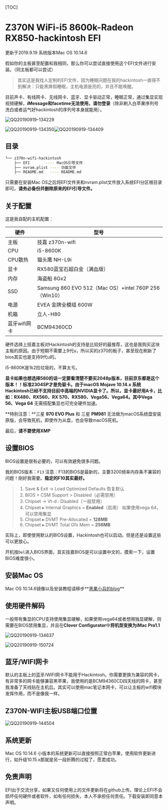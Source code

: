 [TOC]

# Z370N WiFi-i5 8600k-Radeon RX850-hackintosh EFI



更新于2019.9.19     系统版本Mac OS 10.14.6

假如你的主板甚至配置和我相同，那么你可以尝试直接使用这个EFI文件进行安装。（同主板都可以尝试）

> 其实这是我找人定制的EFI文件，因为睡眠问题在我的hackintosh一直得不到解决：只能黑屏假睡眠，主机电源是亮的，并且不能唤醒。

目前声卡、有线网卡、无线网卡、蓝牙、显卡驱动正常，睡眠正常，通过集显实现视频硬解，**iMessage和facetime无法使用，请勿登录**（除非刷入白苹果序列号洗白或者运气好hackintosh的序列号本身就能用）。

![QQ20190919-134229](https://tva1.sinaimg.cn/large/006y8mN6ly1g74uiuh1swj31hd0u0qd1.jpg)

![QQ20190919-134350](https://tva1.sinaimg.cn/large/006y8mN6ly1g74ujm8i7zj30oo0gftbc.jpg)![QQ20190919-134409](https://tva1.sinaimg.cn/large/006y8mN6ly1g74ujr88fwj30ga09t0uj.jpg)



## 目录

```bash
└── z370n-wifi-hackintosh
    ├── EFI       ---- MacOS引导文件
    ├── nvram.plist ---- 功能文件
    ├── README.md   ---- README.md 
```

只需要在安装Mac OS之后将EFI文件夹和nvram.plist文件放入系统EFI分区根目录即可。**请务必备份并删除原来的EFI引导文件。**



## 关于配置

这是我自配的主机配置：

| 硬件         | 型号                                                  |
| ------------ | ----------------------------------------------------- |
| 主板         | 技嘉 z370n-wifi                                       |
| CPU          | i5-8600K                                              |
| CPU散热      | 猫头鹰 NH-L9i                                         |
| 显卡         | RX580蓝宝石超白金（满血版）                           |
| 内存         | 海盗船 8Gx2                                           |
| SSD          | Samsung 860 EVO 512（Mac OS）+intel 760P 256（Win10） |
| 电源         | EVEA 金牌全模组 600W                                  |
| 机箱         | 立人-H80                                              |
| 蓝牙wifi网卡 | BCM94360CD                                            |

硬件选择上技嘉主板对Hackintosh的支持是比较好的最推荐，这也是我购买这块主板的原因。由于短期不需要上9代u，所以买的z370的板子，甚至现在刷新了bios其实也是支持9代u的。

i5-8600K是1k2捡垃圾的，不算太亏。

**显卡如果也想选择580的话一定要看清楚不要买2048p版本，目前京东都是这个版本！！**标准2304SP才是免驱卡。由于macOS Mojave 10.14.x 系统Hackintosh已经不支持目前中高端的NVIDIA显卡了。所以，显卡最好用A卡，比如：RX480、RX560、RX 570、RX580、Vega56、Vega64。其中**Vega 56、Vega 64** 无需搭配集显也可完全硬件加速。

**特别注意：**三星 **970 EVO Plus** 和 三星 **PM981** 无法做为macOS系统盘安装原版，会导致死机，即使作为从盘，也会导致macOS死机。

最后，**请不要使用XMP**

## 设置BIOS

BIOS设置是很有必要的，可以有效避免很多问题。

我的BIOS版本：`F13` 注意：F13的BIOS是最新的，主要3200频率内存条不兼容的问题！刚好我需要。**稳定的F10其实最好。**

>1. Save & Exit → Load Optimized Defaults  恢复默认
>2. BIOS > CSM Support > Disabled（必需禁用）
>3. Chipset → Vt-d : Disabled（一般禁用）
>4. Сhipset ▸ Internal Graphics = **Enabled**（启用）   如果使用vega 64，可以禁用集显
>5. Сhipset ▸ DVMT Pre-Allocated = **128MB**
>6. Сhipset ▸ DVMT Total Gfx Mem = **256MB**

实际上，即使使用默认的BIOS设置，Hackintosh也可以启动。但是还是设置这些可以更放心。

开机按`Del`进入BIOS界面，其实技嘉BIOS是可以设置中文的，摸索一下，设置BIOS难度很小。



## 安装Mac OS

Mac OS 10.14.6镜像以及安装教程请移步**[黑果小兵的blog](https://blog.daliansky.net/macOS-Mojave-10.14.6-18G87-Release-version-with-Clover-5033-original-image.html)**



## 使用硬件解码

一般带有集显的CPU支持使用集显硬解，如果使用vega64或者想用独显硬解，则需要在BIOS禁用集显，并且在**Clover Configurator**中**将机型变换为iMac Pro1.1**

![QQ20190919-134637](https://tva1.sinaimg.cn/large/006y8mN6ly1g74ub6tvusj30zj0iu0xt.jpg)

![QQ20190919-150724](https://tva1.sinaimg.cn/large/006y8mN6ly1g74ucynk54j30gj05y7ae.jpg)



## 蓝牙/WIFI网卡

默认的主板上的蓝牙/WIFI网卡不能用于Hackintosh。你需要更换为兼容的网卡，有非常多的网卡能够兼容黑苹果，我使用的是BCM94360CD四天线的网卡，甚至我准备了天线贴在主机后。其实可以使用mac笔记本网卡，可以让主板的wifi模块发挥作用，而不是像我一样。



## Z370N-WIFI主板USB端口位置

![QQ20190919-144504](https://tva1.sinaimg.cn/large/006y8mN6ly1g74u70k656j30m6096dlx.jpg)



## 系统更新

Mac OS 10.14.6 小版本的系统更新可以直接按照正常白苹果，使用软件更新进行，如升级10.15.x那就是另一段折腾的过程了，愿君成功。

## 免责声明

EFI出于交流分享，如果又任何使用上的文件更新将在github上传。理论上EFI不会损坏任何硬件或者软件，如有任何损失，本人不承担任何责任。下载安装即同意本声明。